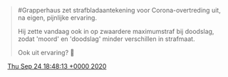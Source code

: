 > \#Grapperhaus zet strafbladaantekening voor Corona\-overtreding uit, na eigen, pijnlijke ervaring\.  
>   
> Hij zette vandaag ook in op zwaardere maximumstraf bij doodslag, zodat 'moord' en 'doodslag' minder verschillen in strafmaat\.  
>   
> Ook uit ervaring? 🤔

<img src="../../media/tweet.ico" width="12" /> [Thu Sep 24 18:48:13 +0000 2020](https://twitter.com/DromerDenker/status/1309203000804683776)